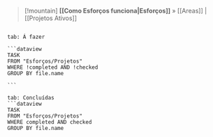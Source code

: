 > [!mountain] **[[Como Esforços funciona|Esforços]]** » [[Areas]] | [[Projetos Ativos]]  
````tabs

tab: Á fazer

```dataview
TASK
FROM "Esforços/Projetos"
WHERE !completed AND !checked
GROUP BY file.name

```

tab: Concluídas
```dataview
TASK
FROM "Esforços/Projetos"
WHERE completed AND checked
GROUP BY file.name

````
